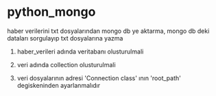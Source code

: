 # python_mongo
haber verilerini txt dosyalarından mongo db ye aktarma, mongo db deki dataları sorgulayıp txt dosyalarına yazma
1) haber_verileri adında veritabanı olusturulmali

2) veri adında collection olusturulmali

3) veri dosyalarının adresi 'Connection class' ının  'root_path' degiskeninden ayarlanmalıdır

